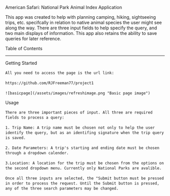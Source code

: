 American Safari: National Park Animal Index Application

This app was created to help with planning camping, hiking, sightseeing trips, etc. specifcally in relation to native animal species the user might see along the way. There are three input fields to help specify the query, and two main displays of information. This app also retains the ability to save queries for later reference.

Table of Contents

-----------------------------------------------------

Getting Started

    All you need to access the page is the url link:

    https://github.com/RJFreeman77/project1

    ![basicpage](/assets/images/refreshimage.png "Basic page image")

Usage

    There are three important pieces of input. All three are required fields to process a query:

    1. Trip Name: A trip name must be chosen not only to help the user identify the query, but as an identifing signature when the trip query is saved.

    2. Date Parameters: A trip's starting and ending date must be chosen through a dropdown calender.

    3.Location: A location for the trip must be chosen from the options on the second dropdown menu. Currently only National Parks are avalible.
    
    Once all three inputs are selected, the "Submit button must be pressed in order to process the request. Until the Submit button is pressed, any of the three search parameters may be changed.
    

